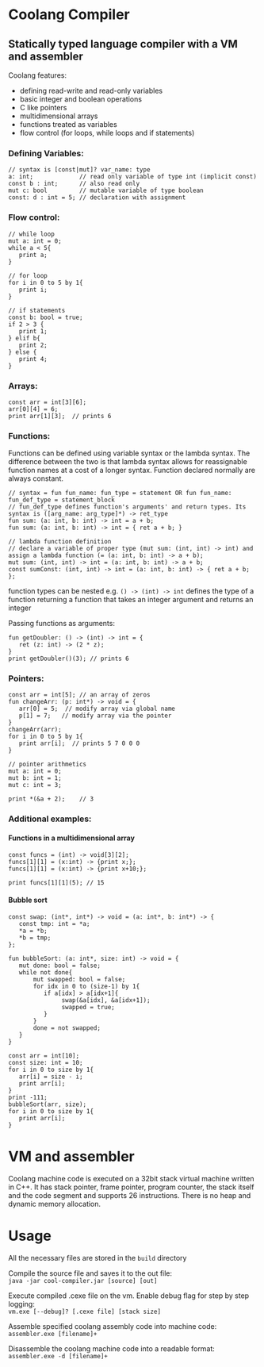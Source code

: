# Coolang Compiler
## Statically typed language compiler with a VM and assembler

Coolang features:
- defining read-write and read-only variables
- basic integer and boolean operations
- C like pointers
- multidimensional arrays
- functions treated as variables
- flow control (for loops, while loops and if statements)

### Defining Variables:
```
// syntax is [const|mut]? var_name: type
a: int;             // read only variable of type int (implicit const)
const b : int;      // also read only
mut c: bool         // mutable variable of type boolean
const: d : int = 5; // declaration with assignment
```

### Flow control:
```
// while loop
mut a: int = 0;
while a < 5{
   print a;
}

// for loop
for i in 0 to 5 by 1{
   print i;
}

// if statements
const b: bool = true;
if 2 > 3 {
   print 1;
} elif b{
   print 2;
} else {
   print 4;
}
```

### Arrays:
```
const arr = int[3][6];
arr[0][4] = 6;
print arr[1][3];  // prints 6
```

### Functions:
Functions can be defined using variable syntax or the lambda syntax. The difference between the two is that 
lambda syntax allows for reassignable function names at a cost of a longer syntax. 
Function declared normally are always constant.
```
// syntax = fun fun_name: fun_type = statement OR fun fun_name: fun_def_type = statement_block
// fun_def_type defines function's arguments' and return types. Its syntax is ([arg_name: arg_type]*) -> ret_type
fun sum: (a: int, b: int) -> int = a + b;
fun sum: (a: int, b: int) -> int = { ret a + b; }

// lambda function definition
// declare a variable of proper type (mut sum: (int, int) -> int) and assign a lambda function (= (a: int, b: int) -> a + b);
mut sum: (int, int) -> int = (a: int, b: int) -> a + b;
const sumConst: (int, int) -> int = (a: int, b: int) -> { ret a + b; };
```
function types can be nested e.g. `() -> (int) -> int` defines the type of a function returning a function that takes an integer argument and returns an integer

Passing functions as arguments:
```
fun getDoubler: () -> (int) -> int = {
   ret (z: int) -> (2 * z);
}
print getDoubler()(3); // prints 6
```

### Pointers:
```
const arr = int[5]; // an array of zeros
fun changeArr: (p: int*) -> void = {
   arr[0] = 5;  // modify array via global name
   p[1] = 7;   // modify array via the pointer
}
changeArr(arr);
for i in 0 to 5 by 1{
   print arr[i];  // prints 5 7 0 0 0
}

// pointer arithmetics
mut a: int = 0;
mut b: int = 1;
mut c: int = 3;

print *(&a + 2);    // 3
```

### Additional examples:
#### Functions in a multidimensional array
```
const funcs = (int) -> void[3][2];
funcs[1][1] = (x:int) -> {print x;};
funcs[1][1] = (x:int) -> {print x+10;};

print funcs[1][1](5); // 15
```

#### Bubble sort
```
const swap: (int*, int*) -> void = (a: int*, b: int*) -> {
   const tmp: int = *a;
   *a = *b;
   *b = tmp;
};

fun bubbleSort: (a: int*, size: int) -> void = {
   mut done: bool = false;
   while not done{
       mut swapped: bool = false;
       for idx in 0 to (size-1) by 1{
          if a[idx] > a[idx+1]{
               swap(&a[idx], &a[idx+1]);
               swapped = true;
          }
       }
       done = not swapped;
   }
}

const arr = int[10];
const size: int = 10;
for i in 0 to size by 1{
   arr[i] = size - i;
   print arr[i];
}
print -111;
bubbleSort(arr, size);
for i in 0 to size by 1{
   print arr[i];
}
```

# VM and assembler
Coolang machine code is executed on a 32bit stack virtual machine written in C++. 
It has stack pointer, frame pointer, program counter, the stack itself and the code segment and supports 26 instructions.
There is no heap and dynamic memory allocation.

# Usage
All the necessary files are stored in the `build` directory  
  
Compile the source file and saves it to the out file:  
`java -jar cool-compiler.jar [source] [out]`   
  
Execute compiled .cexe file on the vm. Enable debug flag for step by step logging:  
`vm.exe [--debug]? [.cexe file] [stack size]`  
  
Assemble specified coolang assembly code into machine code:  
`assembler.exe [filename]+`  
  
Disassemble the coolang machine code into a readable format:  
`assembler.exe -d [filename]+`  
